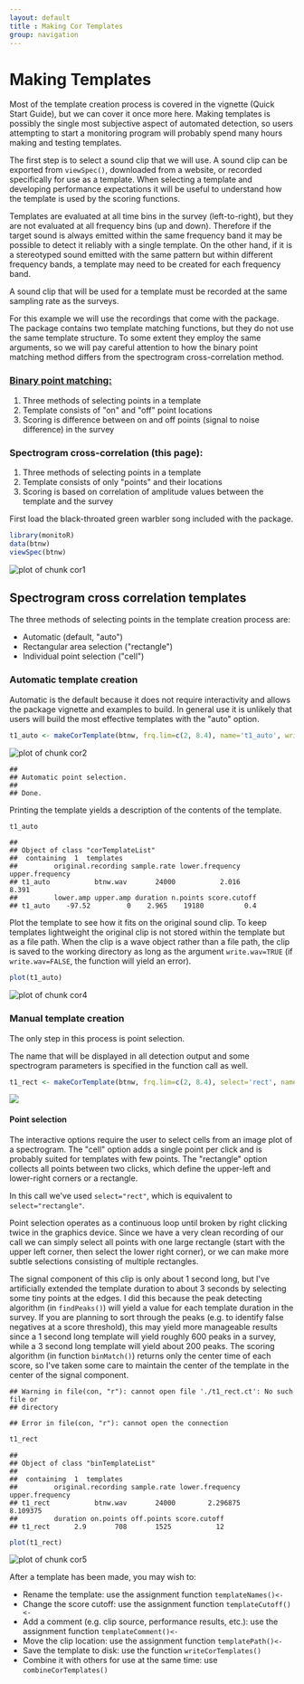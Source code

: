 ```yaml
---
layout: default
title : Making Cor Templates
group: navigation
--- 
```





# Making Templates
Most of the template creation process is covered in the vignette (Quick Start Guide), but we can cover it once more here. Making templates is possibly the single most subjective aspect of automated detection, so users attempting to start a monitoring program will probably spend many hours making and testing templates.  

The first step is to select a sound clip that we will use. A sound clip can be exported from `viewSpec()`, downloaded from a website, or recorded specifically for use as a template. When selecting a template and developing performance expectations it will be useful to understand how the template is used by the scoring functions.  

Templates are evaluated at all time bins in the survey (left-to-right), but they are not evaluated at all frequency bins (up and down). Therefore if the target sound is always emitted within the same frequency band it may be possible to detect it reliably with a single template. On the other hand, if it is a stereotyped sound emitted with the same pattern but within different frequency bands, a template may need to be created for each frequency band.  

A sound clip that will be used for a template must be recorded at the same sampling rate as the surveys.  

For this example we will use the recordings that come with the package. The package contains two template matching functions, but they do not use the same template structure. To some extent they employ the same arguments, so we will pay careful attention to how the binary point matching method differs from the spectrogram cross-correlation method.  

<div class="row">
<div class="col-md-6">
<h3><a href="assets/makingTemplates/makingBinTemplates.html" target="_blank">Binary point matching:</a></h3>
<ol>  
  <li> Three methods of selecting points in a template </li>  
  <li> Template consists of "on" and "off" point locations </li>  
  <li> Scoring is difference between on and off points (signal to noise difference) in the survey </li>  
</ol>
</div>
<div class="col-md-6">
<h3>Spectrogram cross-correlation (this page):</h3>
<ol>  
  <li> Three methods of selecting points in a template </li>  
  <li> Template consists of only "points" and their locations </li>  
  <li> Scoring is based on correlation of amplitude values between the template and the survey </li>
</ol>  
</div>
</div>

First load the black-throated green warbler song included with the package.  

```r
library(monitoR)
data(btnw)
viewSpec(btnw)
```

![plot of chunk cor1](figure/cor1-1.png)

## Spectrogram cross correlation templates
The three methods of selecting points in the template creation process are:  

  *  Automatic (default, "auto")  
  *  Rectangular area selection ("rectangle")  
  *  Individual point selection ("cell")  

### Automatic template creation 
Automatic is the default because it does not require interactivity and allows the package vignette and examples to build. In general use it is unlikely that users will build the most effective templates with the "auto" option.  




```r
t1_auto <- makeCorTemplate(btnw, frq.lim=c(2, 8.4), name='t1_auto', write.wav=TRUE)
```

![plot of chunk cor2](figure/cor2-1.png)

```
## 
## Automatic point selection.
## 
## Done.
```
Printing the template yields a description of the contents of the template.  


```r
t1_auto
```

```
## 
## Object of class "corTemplateList"
## 	containing  1  templates
##         original.recording sample.rate lower.frequency upper.frequency
## t1_auto           btnw.wav       24000           2.016           8.391
##         lower.amp upper.amp duration n.points score.cutoff
## t1_auto    -97.52         0    2.965    19180          0.4
```

Plot the template to see how it fits on the original sound clip. To keep templates lightweight the original clip is not stored within the template but as a file path. When the clip is a wave object rather than a file path, the clip is saved to the working directory as long as the argument `write.wav=TRUE` (if `write.wav=FALSE`, the function will yield an error).  


```r
plot(t1_auto)
```

![plot of chunk cor4](figure/cor4-1.png)

### Manual template creation 
The only step in this process is point selection.  

The name that will be displayed in all detection output and some spectrogram parameters is specified in the function call as well.  


```r
t1_rect <- makeCorTemplate(btnw, frq.lim=c(2, 8.4), select='rect', name='t1_rect', write.wav=TRUE)
```

![](img/t1_rect_setAmp.png)


#### Point selection

The interactive options require the user to select cells from an image plot of a spectrogram. The "cell" option adds a single point per click and is probably suited for templates with few points. The "rectangle" option collects all points between two clicks, which define the upper-left and lower-right corners or a rectangle.  

In this call we've used `select="rect"`, which is equivalent to `select="rectangle"`.  

Point selection operates as a continuous loop until broken by right clicking twice in the graphics device. Since we have a very clean recording of our call we can simply select all points with one large rectangle (start with the upper left corner, then select the lower right corner), or we can make more subtle selections consisting of multiple rectangles.


The signal component of this clip is only about 1 second long, but I've artificially extended the template duration to about 3 seconds by selecting some tiny points at the edges. I did this because the peak detecting algorithm (in `findPeaks()`) will yield a value for each template duration in the survey. If you are planning to sort through the peaks (e.g. to identify false negatives at a score threshold), this may yield more manageable results since a 1 second long template will yield roughly 600 peaks in a survey, while a 3 second long template will yield about 200 peaks. The scoring algorithm (in function `binMatch()`) returns only the center time of each score, so I've taken some care to maintain the center of the template in the center of the signal component.  


```
## Warning in file(con, "r"): cannot open file './t1_rect.ct': No such file or
## directory
```

```
## Error in file(con, "r"): cannot open the connection
```

```r
t1_rect
```

```
## 
## Object of class "binTemplateList"
## 
## 	containing  1  templates
##         original.recording sample.rate lower.frequency upper.frequency
## t1_rect           btnw.wav       24000        2.296875        8.109375
##         duration on.points off.points score.cutoff
## t1_rect      2.9       708       1525           12
```

```r
plot(t1_rect)
```

![plot of chunk cor5](figure/cor5-1.png)

After a template has been made, you may wish to:  

  *  Rename the template: use the assignment function `templateNames()<-`  
  *  Change the score cutoff: use the assignment function `templateCutoff()<-`  
  *  Add a comment (e.g. clip source, performance results, etc.): use the assignment function `templateComment()<-`  
  *  Move the clip location: use the assignment function `templatePath()<-`  
  *  Save the template to disk: use the function `writeCorTemplates()`  
  *  Combine it with others for use at the same time: use `combineCorTemplates()`  

























